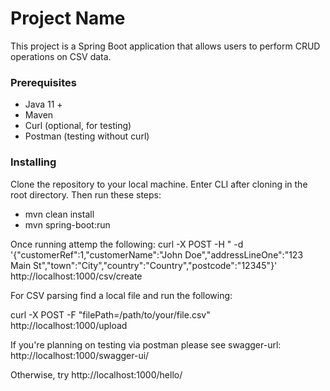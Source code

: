 # Project Name

This project is a Spring Boot application that allows users to perform CRUD operations on CSV data.

### Prerequisites

- Java 11 +
- Maven
- Curl (optional, for testing)
- Postman (testing without curl)

### Installing

Clone the repository to your local machine. Enter CLI after cloning in the root directory. Then run these steps:
- mvn clean install
- mvn spring-boot:run

Once running attemp the following:
curl -X POST -H " -d '{"customerRef":1,"customerName":"John Doe","addressLineOne":"123 Main St","town":"City","country":"Country","postcode":"12345"}' http://localhost:1000/csv/create

For CSV parsing find a local file and run the following:

curl -X POST -F "filePath=/path/to/your/file.csv" http://localhost:1000/upload

If you're planning on testing via postman please see swagger-url: http://localhost:1000/swagger-ui/

Otherwise, try http://localhost:1000/hello/

